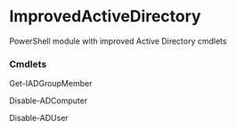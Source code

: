 # ImprovedActiveDirectory
PowerShell module with improved Active Directory cmdlets

### Cmdlets

Get-IADGroupMember

Disable-ADComputer

Disable-ADUser
